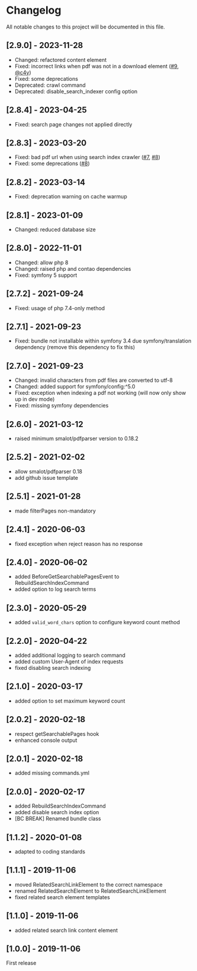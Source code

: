 # Changelog
All notable changes to this project will be documented in this file.

## [2.9.0] - 2023-11-28
- Changed: refactored content element
- Fixed: incorrect links when pdf was not in a download element ([#9], [@c4y])
- Fixed: some deprecations
- Deprecated: crawl command
- Deprecated: disable_search_indexer config option

## [2.8.4] - 2023-04-25
- Fixed: search page changes not applied directly

## [2.8.3] - 2023-03-20
- Fixed: bad pdf url when using search index crawler ([#7], [#8]) 
- Fixed: some deprecations ([#8])

## [2.8.2] - 2023-03-14
- Fixed: deprecation warning on cache warmup

## [2.8.1] - 2023-01-09
- Changed: reduced database size

## [2.8.0] - 2022-11-01
- Changed: allow php 8
- Changed: raised php and contao dependencies
- Fixed: symfony 5 support

## [2.7.2] - 2021-09-24
- Fixed: usage of php 7.4-only method

## [2.7.1] - 2021-09-23
- Fixed: bundle not installable within symfony 3.4 due symfony/translation dependency (remove this dependency to fix this)

## [2.7.0] - 2021-09-23
- Changed: invalid characters from pdf files are converted to utf-8
- Changed: added support for symfony/config:^5.0
- Fixed: exception when indexing a pdf not working (will now only show up in dev mode)
- Fixed: missing symfony dependencies

## [2.6.0] - 2021-03-12
- raised minimum smalot/pdfparser version to 0.18.2

## [2.5.2] - 2021-02-02
- allow smalot/pdfparser 0.18
- add github issue template

## [2.5.1] - 2021-01-28
- made filterPages non-mandatory

## [2.4.1] - 2020-06-03
- fixed exception when reject reason has no response

## [2.4.0] - 2020-06-02
- added BeforeGetSearchablePagesEvent to RebuildSearchIndexCommand
- added option to log search terms

## [2.3.0] - 2020-05-29
* added `valid_word_chars` option to configure keyword count method

## [2.2.0] - 2020-04-22
* added additional logging to search command
* added custom User-Agent of index requests
* fixed disabling search indexing 

## [2.1.0] - 2020-03-17
* added option to set maximum keyword count

## [2.0.2] - 2020-02-18
* respect getSearchablePages hook
* enhanced console output

## [2.0.1] - 2020-02-18
* added missing commands.yml

## [2.0.0] - 2020-02-17
* added RebuildSearchIndexCommand
* added disable search index option
* [BC BREAK] Renamed bundle class

## [1.1.2] - 2020-01-08
* adapted to coding standards

## [1.1.1] - 2019-11-06

* moved RelatedSearchLinkElement to the correct namespace
* renamed RelatedSearchElement to RelatedSearchLinkElement
* fixed related search element templates

## [1.1.0] - 2019-11-06

* added related search link content element

## [1.0.0] - 2019-11-06

First release

[@c4y]: https://github.com/c4y

[#9]: https://github.com/heimrichhannot/contao-search-bundle/pull/9
[#8]: https://github.com/heimrichhannot/contao-search-bundle/pull/8
[#7]: https://github.com/heimrichhannot/contao-search-bundle/issues/7